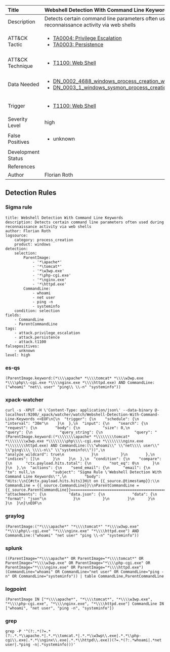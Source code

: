 | Title                | Webshell Detection With Command Line Keywords                                                                                                                                                 |
|:---------------------|:------------------------------------------------------------------------------------------------------------------------------------------------------------|
| Description          | Detects certain command line parameters often used during reconnaissance activity via web shells                                                                                                                                           |
| ATT&amp;CK Tactic    | <ul><li>[TA0004: Privilege Escalation](https://attack.mitre.org/tactics/TA0004)</li><li>[TA0003: Persistence](https://attack.mitre.org/tactics/TA0003)</li></ul>  |
| ATT&amp;CK Technique | <ul><li>[T1100: Web Shell](https://attack.mitre.org/techniques/T1100)</li></ul>                             |
| Data Needed          | <ul><li>[DN_0002_4688_windows_process_creation_with_commandline](../Data_Needed/DN_0002_4688_windows_process_creation_with_commandline.md)</li><li>[DN_0003_1_windows_sysmon_process_creation](../Data_Needed/DN_0003_1_windows_sysmon_process_creation.md)</li></ul>                                                         |
| Trigger              | <ul><li>[T1100: Web Shell](../Triggers/T1100.md)</li></ul>  |
| Severity Level       | high                                                                                                                                                 |
| False Positives      | <ul><li>unknown</li></ul>                                                                  |
| Development Status   |                                                                                                                                                 |
| References           | <ul></ul>                                                          |
| Author               | Florian Roth                                                                                                                                                |


## Detection Rules

### Sigma rule

```
title: Webshell Detection With Command Line Keywords
description: Detects certain command line parameters often used during reconnaissance activity via web shells
author: Florian Roth
logsource:
    category: process_creation
    product: windows
detection:
    selection:
        ParentImage:
            - '*\apache*'
            - '*\tomcat*'
            - '*\w3wp.exe'
            - '*\php-cgi.exe'
            - '*\nginx.exe'
            - '*\httpd.exe'
        CommandLine:
            - whoami
            - net user
            - ping -n
            - systeminfo
    condition: selection
fields:
    - CommandLine
    - ParentCommandLine
tags:
    - attack.privilege_escalation
    - attack.persistence
    - attack.t1100
falsepositives:
    - unknown
level: high

```





### es-qs
    
```
(ParentImage.keyword:(*\\\\apache* *\\\\tomcat* *\\\\w3wp.exe *\\\\php\\-cgi.exe *\\\\nginx.exe *\\\\httpd.exe) AND CommandLine:("whoami" "net\\ user" "ping\\ \\-n" "systeminfo"))
```


### xpack-watcher
    
```
curl -s -XPUT -H \'Content-Type: application/json\' --data-binary @- localhost:9200/_xpack/watcher/watch/Webshell-Detection-With-Command-Line-Keywords <<EOF\n{\n  "trigger": {\n    "schedule": {\n      "interval": "30m"\n    }\n  },\n  "input": {\n    "search": {\n      "request": {\n        "body": {\n          "size": 0,\n          "query": {\n            "query_string": {\n              "query": "(ParentImage.keyword:(*\\\\\\\\apache* *\\\\\\\\tomcat* *\\\\\\\\w3wp.exe *\\\\\\\\php\\\\-cgi.exe *\\\\\\\\nginx.exe *\\\\\\\\httpd.exe) AND CommandLine:(\\"whoami\\" \\"net\\\\ user\\" \\"ping\\\\ \\\\-n\\" \\"systeminfo\\"))",\n              "analyze_wildcard": true\n            }\n          }\n        },\n        "indices": []\n      }\n    }\n  },\n  "condition": {\n    "compare": {\n      "ctx.payload.hits.total": {\n        "not_eq": 0\n      }\n    }\n  },\n  "actions": {\n    "send_email": {\n      "email": {\n        "to": null,\n        "subject": "Sigma Rule \'Webshell Detection With Command Line Keywords\'",\n        "body": "Hits:\\n{{#ctx.payload.hits.hits}}Hit on {{_source.@timestamp}}:\\n      CommandLine = {{_source.CommandLine}}\\nParentCommandLine = {{_source.ParentCommandLine}}================================================================================\\n{{/ctx.payload.hits.hits}}",\n        "attachments": {\n          "data.json": {\n            "data": {\n              "format": "json"\n            }\n          }\n        }\n      }\n    }\n  }\n}\nEOF\n
```


### graylog
    
```
(ParentImage:("*\\\\apache*" "*\\\\tomcat*" "*\\\\w3wp.exe" "*\\\\php\\-cgi.exe" "*\\\\nginx.exe" "*\\\\httpd.exe") AND CommandLine:("whoami" "net user" "ping \\-n" "systeminfo"))
```


### splunk
    
```
((ParentImage="*\\\\apache*" OR ParentImage="*\\\\tomcat*" OR ParentImage="*\\\\w3wp.exe" OR ParentImage="*\\\\php-cgi.exe" OR ParentImage="*\\\\nginx.exe" OR ParentImage="*\\\\httpd.exe") (CommandLine="whoami" OR CommandLine="net user" OR CommandLine="ping -n" OR CommandLine="systeminfo")) | table CommandLine,ParentCommandLine
```


### logpoint
    
```
(ParentImage IN ["*\\\\apache*", "*\\\\tomcat*", "*\\\\w3wp.exe", "*\\\\php-cgi.exe", "*\\\\nginx.exe", "*\\\\httpd.exe"] CommandLine IN ["whoami", "net user", "ping -n", "systeminfo"])
```


### grep
    
```
grep -P '^(?:.*(?=.*(?:.*.*\\apache.*|.*.*\\tomcat.*|.*.*\\w3wp\\.exe|.*.*\\php-cgi\\.exe|.*.*\\nginx\\.exe|.*.*\\httpd\\.exe))(?=.*(?:.*whoami|.*net user|.*ping -n|.*systeminfo)))'
```



